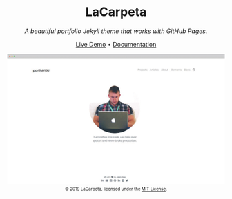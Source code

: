 <div align="center">
  <h1>LaCarpeta</h1>
  <i>A beautiful portfolio Jekyll theme that works with GitHub Pages.</i>

  <a href="https://YoussefRaafatNasry.github.io/LaCarpeta/">Live Demo</a>
  •
  <a href="https://YoussefRaafatNasry.github.io/LaCarpeta/docs/">Documentation</a>

  <a href="https://YoussefRaafatNasry.github.io/LaCarpeta"><img src="screenshot.gif"></a>
  <sub><sup>© 2019 LaCarpeta, licensed under the <a href="./LICENSE">MIT License</a>.</sup></sub>
</div>
